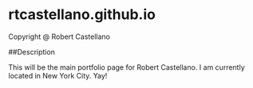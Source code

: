 # rtcastellano.github.io

Copyright @ Robert Castellano

##Description

This will be the main portfolio page for Robert Castellano. I am currently located in New York City. Yay!
